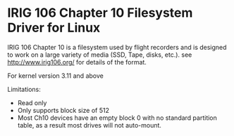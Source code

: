 IRIG 106 Chapter 10 Filesystem Driver for Linux
=============
IRIG 106 Chapter 10 is a filesystem used by flight recorders and is designed to work on a large variety of media (SSD, Tape, disks, etc.). see http://www.irig106.org/ for details of the format.

For kernel version 3.11 and above

Limitations:
- Read only
- Only supports block size of 512
- Most Ch10 devices have an empty block 0 with no standard partition table, 
  as a result most drives will not auto-mount.	


